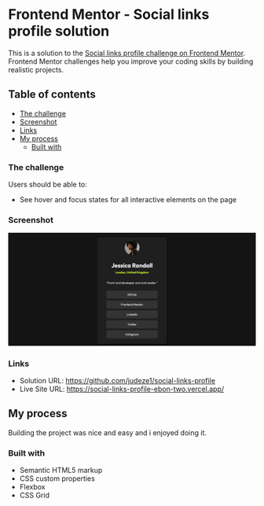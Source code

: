 # Frontend Mentor - Social links profile solution

This is a solution to the [Social links profile challenge on Frontend Mentor](https://www.frontendmentor.io/challenges/social-links-profile-UG32l9m6dQ). Frontend Mentor challenges help you improve your coding skills by building realistic projects. 

## Table of contents

  - [The challenge](#the-challenge)
  - [Screenshot](#screenshot)
  - [Links](#links)
- [My process](#my-process)
  - [Built with](#built-with)

### The challenge

Users should be able to:

- See hover and focus states for all interactive elements on the page

### Screenshot

![](./Frontend-Mentor-Social-links-profile.png)

### Links

- Solution URL: https://github.com/judeze1/social-links-profile
- Live Site URL: https://social-links-profile-ebon-two.vercel.app/

## My process

Building the project was nice and easy and i enjoyed doing it.

### Built with

- Semantic HTML5 markup
- CSS custom properties
- Flexbox
- CSS Grid




